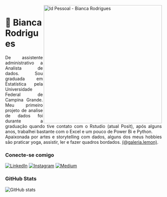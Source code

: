 <img align="right" alt="Id Pessoal - Bianca Rodrigues" height="380" src="https://file.notion.so/f/f/18ed1e7b-5a21-4c87-a78a-22794d88f745/4c78147b-3388-488e-b1b9-37c94fccc094/Code_typing-bro_(1).png?id=2741751f-6406-4358-ace5-04b4718bb549&table=block&spaceId=18ed1e7b-5a21-4c87-a78a-22794d88f745&expirationTimestamp=1716588000000&signature=cjQWu9rTMkx8qEd0DWoblAF_GUEoOX9o1odo_3hoKCU&downloadName=Code+typing-bro+%281%29.png">



# :lemon: Bianca Rodrigues

<p align="justify">De assistente administrativo a Analista de dados. Sou graduada em Estatística pela Universidade Federal de Campina Grande. Meu primeiro projeto de analise de dados foi durante a graduação quando tive contato com o Rstudio (atual Posit), após alguns anos, trabalhei bastante com o Excel e um pouco de Power Bi e Python.
<br>
 Apaixonada por artes e storytelling com dados, alguns dos meus hobbies são praticar yoga, assistir, ler e fazer quadros bordados. <a href="https://www.instagram.com/galeria.lemon/">(@galeria.lemon)</a>.</p>


### Conecte-se comigo


[![LinkedIn](https://img.shields.io/badge/-LinkedIn-000?style=for-the-badge&logo=linkedin&logoColor=BABF1F&color:FFF)](linkedin.com/in/c.rodriguesbianca)
[![Instagram](https://img.shields.io/badge/-Instagram-000?style=for-the-badge&logo=instagram&logoColor=BABF1F&color:FFF)](https://www.instagram.com/bia.bordei/)
[![Medium](https://img.shields.io/badge/-Medium-000?style=for-the-badge&logo=medium&logoColor=BABF1F&color:FFF)](https://lemondados.medium.com/)



### GitHub Stats

![GitHub stats](https://github-readme-stats-git-masterrstaa-rickstaa.vercel.app/api?username=lemondados&hide_title=true&show_icons=true&include_all_commits=false&count_private=true&line_height=25&hide=issues&bg_color=000&title_color=BABF1F&text_color=FFF&border_radius=3&border_color=BABF1Fc&icon_color=BABF1F&theme=jolly)


